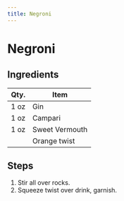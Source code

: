 ```yaml
---
title: Negroni
---
```


# Negroni

## Ingredients

| Qty. | Item           |
| ---- | -------------- |
| 1 oz | Gin            |
| 1 oz | Campari        |
| 1 oz | Sweet Vermouth |
|      | Orange twist   |

## Steps

1. Stir all over rocks.
1. Squeeze twist over drink, garnish.

